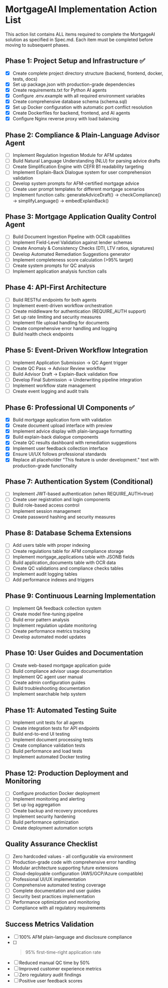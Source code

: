 # MortgageAI Implementation Action List

This action list contains ALL items required to complete the MortgageAI solution as specified in Spec.md. Each item must be completed before moving to subsequent phases.

## Phase 1: Project Setup and Infrastructure ✅
- [x] Create complete project directory structure (backend, frontend, docker, tests, docs)
- [x] Set up package.json with production-grade dependencies
- [x] Create requirements.txt for Python AI agents
- [x] Configure .env.example with all required environment variables
- [x] Create comprehensive database schema (schema.sql)
- [x] Set up Docker configuration with automatic port conflict resolution
- [x] Create Dockerfiles for backend, frontend, and AI agents
- [x] Configure Nginx reverse proxy with load balancing

## Phase 2: Compliance & Plain-Language Advisor Agent
- [ ] Implement Regulation Ingestion Module for AFM updates
- [ ] Build Natural Language Understanding (NLU) for parsing advice drafts
- [ ] Create Simplification Engine with CEFR B1 readability targeting
- [ ] Implement Explain-Back Dialogue system for user comprehension validation
- [ ] Develop system prompts for AFM-certified mortgage advice
- [ ] Create user prompt templates for different mortgage scenarios
- [ ] Implement function calls: generateAdviceDraft() → checkCompliance() → simplifyLanguage() → embedExplainBack()

## Phase 3: Mortgage Application Quality Control Agent
- [ ] Build Document Ingestion Pipeline with OCR capabilities
- [ ] Implement Field-Level Validation against lender schemas
- [ ] Create Anomaly & Consistency Checks (DTI, LTV ratios, signatures)
- [ ] Develop Automated Remediation Suggestions generator
- [ ] Implement completeness score calculation (>95% target)
- [ ] Create system prompts for QC analysis
- [ ] Implement application analysis function calls

## Phase 4: API-First Architecture
- [ ] Build RESTful endpoints for both agents
- [ ] Implement event-driven workflow orchestration
- [ ] Create middleware for authentication (REQUIRE_AUTH support)
- [ ] Set up rate limiting and security measures
- [ ] Implement file upload handling for documents
- [ ] Create comprehensive error handling and logging
- [ ] Build health check endpoints

## Phase 5: Event-Driven Workflow Integration
- [ ] Implement Application Submission → QC Agent trigger
- [ ] Create QC Pass → Advisor Review workflow
- [ ] Build Advisor Draft → Explain-Back validation flow
- [ ] Develop Final Submission → Underwriting pipeline integration
- [ ] Implement workflow state management
- [ ] Create event logging and audit trails

## Phase 6: Professional UI Components ✅
- [x] Build mortgage application form with validation
- [x] Create document upload interface with preview
- [x] Implement advice display with plain-language formatting
- [x] Build explain-back dialogue components
- [x] Create QC results dashboard with remediation suggestions
- [x] Implement user feedback collection interface
- [x] Ensure UI/UX follows professional standards
- [x] Replace all placeholder "This feature is under development." text with production-grade functionality

## Phase 7: Authentication System (Conditional)
- [ ] Implement JWT-based authentication (when REQUIRE_AUTH=true)
- [ ] Create user registration and login components
- [ ] Build role-based access control
- [ ] Implement session management
- [ ] Create password hashing and security measures

## Phase 8: Database Schema Extensions
- [ ] Add users table with proper indexing
- [ ] Create regulations table for AFM compliance storage
- [ ] Implement mortgage_applications table with JSONB fields
- [ ] Build application_documents table with OCR data
- [ ] Create QC validations and compliance checks tables
- [ ] Implement audit logging tables
- [ ] Add performance indexes and triggers

## Phase 9: Continuous Learning Implementation
- [ ] Implement QA feedback collection system
- [ ] Create model fine-tuning pipeline
- [ ] Build error pattern analysis
- [ ] Implement regulation update monitoring
- [ ] Create performance metrics tracking
- [ ] Develop automated model updates

## Phase 10: User Guides and Documentation
- [ ] Create web-based mortgage application guide
- [ ] Build compliance advisor usage documentation
- [ ] Implement QC agent user manual
- [ ] Create admin configuration guides
- [ ] Build troubleshooting documentation
- [ ] Implement searchable help system

## Phase 11: Automated Testing Suite
- [ ] Implement unit tests for all agents
- [ ] Create integration tests for API endpoints
- [ ] Build end-to-end UI testing
- [ ] Implement document processing tests
- [ ] Create compliance validation tests
- [ ] Build performance and load tests
- [ ] Implement automated Docker testing

## Phase 12: Production Deployment and Monitoring
- [ ] Configure production Docker deployment
- [ ] Implement monitoring and alerting
- [ ] Set up log aggregation
- [ ] Create backup and recovery procedures
- [ ] Implement security hardening
- [ ] Build performance optimization
- [ ] Create deployment automation scripts

## Quality Assurance Checklist
- [ ] Zero hardcoded values - all configurable via environment
- [ ] Production-grade code with comprehensive error handling
- [ ] Modular architecture supporting future extensions
- [ ] Cloud-deployable configuration (AWS/GCP/Azure compatible)
- [ ] Professional UI/UX implementation
- [ ] Comprehensive automated testing coverage
- [ ] Complete documentation and user guides
- [ ] Security best practices implementation
- [ ] Performance optimization and monitoring
- [ ] Compliance with all regulatory requirements

## Success Metrics Validation
- [ ] 100% AFM plain-language and disclosure compliance
- [ ] >95% first-time-right application rate
- [ ] Reduced manual QC time by 50%
- [ ] Improved customer experience metrics
- [ ] Zero regulatory audit findings
- [ ] Positive user feedback scores
